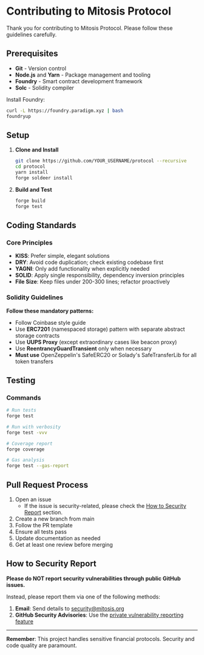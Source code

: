 # Contributing to Mitosis Protocol

Thank you for contributing to Mitosis Protocol. Please follow these guidelines carefully.

## Prerequisites

- **Git** - Version control
- **Node.js** and **Yarn** - Package management and tooling
- **Foundry** - Smart contract development framework
- **Solc** - Solidity compiler

Install Foundry:

```bash
curl -L https://foundry.paradigm.xyz | bash
foundryup
```

## Setup

1. **Clone and Install**

   ```bash
   git clone https://github.com/YOUR_USERNAME/protocol --recursive
   cd protocol
   yarn install
   forge soldeer install
   ```

2. **Build and Test**
   ```bash
   forge build
   forge test
   ```

## Coding Standards

### Core Principles

- **KISS**: Prefer simple, elegant solutions
- **DRY**: Avoid code duplication; check existing codebase first
- **YAGNI**: Only add functionality when explicitly needed
- **SOLID**: Apply single responsibility, dependency inversion principles
- **File Size**: Keep files under 200-300 lines; refactor proactively

### Solidity Guidelines

**Follow these mandatory patterns:**

- Follow Coinbase style guide
- Use **ERC7201** (namespaced storage) pattern with separate abstract storage contracts
- Use **UUPS Proxy** (except extraordinary cases like beacon proxy)
- Use **ReentrancyGuardTransient** only when necessary
- **Must use** OpenZeppelin's SafeERC20 or Solady's SafeTransferLib for all token transfers

## Testing

### Commands

```bash
# Run tests
forge test

# Run with verbosity
forge test -vvv

# Coverage report
forge coverage

# Gas analysis
forge test --gas-report
```

## Pull Request Process

1. Open an issue
   - If the issue is security-related, please check the [How to Security Report](#how-to-security-report) section.
2. Create a new branch from main
3. Follow the PR template
4. Ensure all tests pass
5. Update documentation as needed
6. Get at least one review before merging

## How to Security Report

**Please do NOT report security vulnerabilities through public GitHub issues.**

Instead, please report them via one of the following methods:

1. **Email**: Send details to [security@mitosis.org](mailto:security@mitosis.org)
2. **GitHub Security Advisories**: Use the [private vulnerability reporting feature](https://github.com/mitosis-org/protocol/security/advisories/new)

---

**Remember**: This project handles sensitive financial protocols. Security and code quality are paramount.
